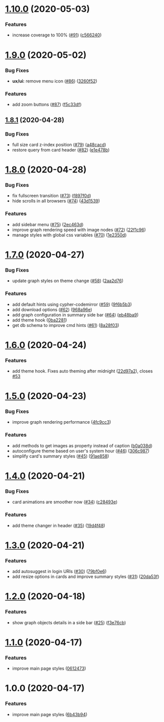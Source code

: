 # [1.10.0](https://github.com/AdrianInsua/neo4j-dashboard/compare/v1.9.0...v1.10.0) (2020-05-03)


### Features

* increase coverage to 100% ([#91](https://github.com/AdrianInsua/neo4j-dashboard/issues/91)) ([c566240](https://github.com/AdrianInsua/neo4j-dashboard/commit/c56624034522c5f295a726dabfa78621abecc525))

# [1.9.0](https://github.com/AdrianInsua/neo4j-dashboard/compare/v1.8.1...v1.9.0) (2020-05-02)


### Bug Fixes

* **ux/ui:** remove menu icon ([#86](https://github.com/AdrianInsua/neo4j-dashboard/issues/86)) ([3260f52](https://github.com/AdrianInsua/neo4j-dashboard/commit/3260f52a1a601acdd8ff1eabc5c7c59b0c06ba14))


### Features

* add zoom buttons ([#87](https://github.com/AdrianInsua/neo4j-dashboard/issues/87)) ([f5c33df](https://github.com/AdrianInsua/neo4j-dashboard/commit/f5c33df62bfe42369af26c05bddf6fa691763721))

## [1.8.1](https://github.com/AdrianInsua/neo4j-dashboard/compare/v1.8.0...v1.8.1) (2020-04-28)


### Bug Fixes

* full size card z-index position ([#79](https://github.com/AdrianInsua/neo4j-dashboard/issues/79)) ([a48cacd](https://github.com/AdrianInsua/neo4j-dashboard/commit/a48cacd1ca604599fdd763e82b651989e28c984e))
* restore query from card header ([#82](https://github.com/AdrianInsua/neo4j-dashboard/issues/82)) ([e1e478b](https://github.com/AdrianInsua/neo4j-dashboard/commit/e1e478b13dc3a3fe2fa78c1e05a96e5f88b432de))

# [1.8.0](https://github.com/AdrianInsua/neo4j-dashboard/compare/v1.7.0...v1.8.0) (2020-04-28)


### Bug Fixes

* fix fullscreen transition ([#73](https://github.com/AdrianInsua/neo4j-dashboard/issues/73)) ([f897f0d](https://github.com/AdrianInsua/neo4j-dashboard/commit/f897f0de18c9b0bc222bd11b10100f8ad4752961))
* hide scrolls in all browsers ([#74](https://github.com/AdrianInsua/neo4j-dashboard/issues/74)) ([43d1539](https://github.com/AdrianInsua/neo4j-dashboard/commit/43d153996045b296376dec7b87a52f8d7950486c))


### Features

* add sidebar menu ([#75](https://github.com/AdrianInsua/neo4j-dashboard/issues/75)) ([2ec463d](https://github.com/AdrianInsua/neo4j-dashboard/commit/2ec463df536e59b90305b65e98285571e224cb93))
* improve graph rendering speed with image nodes ([#72](https://github.com/AdrianInsua/neo4j-dashboard/issues/72)) ([22f1c96](https://github.com/AdrianInsua/neo4j-dashboard/commit/22f1c96382008f730ea3c43ce88920c85c819fb4))
* manage styles with global css variables ([#70](https://github.com/AdrianInsua/neo4j-dashboard/issues/70)) ([1e2350d](https://github.com/AdrianInsua/neo4j-dashboard/commit/1e2350d897b86898a0b905da434530093731c108))

# [1.7.0](https://github.com/AdrianInsua/neo4j-dashboard/compare/v1.6.0...v1.7.0) (2020-04-27)


### Bug Fixes

* update graph styles on theme change ([#58](https://github.com/AdrianInsua/neo4j-dashboard/issues/58)) ([2aa2d76](https://github.com/AdrianInsua/neo4j-dashboard/commit/2aa2d76dc6d1bb1b72a059808a98b1a6e47f9622))


### Features

* add default hints using cypher-codemirror ([#59](https://github.com/AdrianInsua/neo4j-dashboard/issues/59)) ([9f6b5b3](https://github.com/AdrianInsua/neo4j-dashboard/commit/9f6b5b394da3cb8906b6369a6417b98ab782eb2a))
* add download options ([#62](https://github.com/AdrianInsua/neo4j-dashboard/issues/62)) ([968a96e](https://github.com/AdrianInsua/neo4j-dashboard/commit/968a96e669677d2f2866b4ac563644c9dd0c75a4))
* add graph configuration in summary side bar ([#64](https://github.com/AdrianInsua/neo4j-dashboard/issues/64)) ([eb48ba9](https://github.com/AdrianInsua/neo4j-dashboard/commit/eb48ba9b3a8c54f876fb3b85175b69d7d133879e))
* add theme hook ([0ba2281](https://github.com/AdrianInsua/neo4j-dashboard/commit/0ba228174a8a84912751715ca05f9c5165b707d4))
* get db schema to improve cmd hints ([#61](https://github.com/AdrianInsua/neo4j-dashboard/issues/61)) ([8a28f03](https://github.com/AdrianInsua/neo4j-dashboard/commit/8a28f0378cd83214269129aef137518d3d47eb80))

# [1.6.0](https://github.com/AdrianInsua/neo4j-dashboard/compare/v1.5.0...v1.6.0) (2020-04-24)


### Features

* add theme hook. Fixes auto theming after midnight ([22d97a2](https://github.com/AdrianInsua/neo4j-dashboard/commit/22d97a29a857b87c6c164c2f372fac08ef7028b4)), closes [#53](https://github.com/AdrianInsua/neo4j-dashboard/issues/53)

# [1.5.0](https://github.com/AdrianInsua/neo4j-dashboard/compare/v1.4.0...v1.5.0) (2020-04-23)


### Bug Fixes

* improve graph rendering performance ([4fc9cc3](https://github.com/AdrianInsua/neo4j-dashboard/commit/4fc9cc36d1cb2e13c44dcf79b3a00ea0d40eac4b))


### Features

* add methods to get images as property instead of caption ([b0a038d](https://github.com/AdrianInsua/neo4j-dashboard/commit/b0a038d268265d263e7600cb419139c76842e887))
* autoconfigure theme based on user's system hour ([#46](https://github.com/AdrianInsua/neo4j-dashboard/issues/46)) ([306c987](https://github.com/AdrianInsua/neo4j-dashboard/commit/306c98777f59ed75042a9a7b6316dd1c9e4c4f02))
* simplify card's summary styles ([#45](https://github.com/AdrianInsua/neo4j-dashboard/issues/45)) ([91ae858](https://github.com/AdrianInsua/neo4j-dashboard/commit/91ae8583ca7e3a8d04d61fa53fd333e87c0f7fc0))

# [1.4.0](https://github.com/AdrianInsua/neo4j-dashboard/compare/v1.3.0...v1.4.0) (2020-04-21)


### Bug Fixes

* card animations are smoother now ([#34](https://github.com/AdrianInsua/neo4j-dashboard/issues/34)) ([c28493e](https://github.com/AdrianInsua/neo4j-dashboard/commit/c28493e20994b3edc215e1829dfb729a13e9102d))


### Features

* add theme changer in header ([#35](https://github.com/AdrianInsua/neo4j-dashboard/issues/35)) ([19d4f48](https://github.com/AdrianInsua/neo4j-dashboard/commit/19d4f48a2fd7552151879372195c7bd1ae466491))

# [1.3.0](https://github.com/AdrianInsua/neo4j-dashboard/compare/v1.2.0...v1.3.0) (2020-04-21)


### Features

* add autosuggest in login URIs ([#30](https://github.com/AdrianInsua/neo4j-dashboard/issues/30)) ([79bf0e6](https://github.com/AdrianInsua/neo4j-dashboard/commit/79bf0e68a8bad986fe0c13ec799a2dc5e96b1f33))
* add resize options in cards and improve summary styles ([#31](https://github.com/AdrianInsua/neo4j-dashboard/issues/31)) ([20da53f](https://github.com/AdrianInsua/neo4j-dashboard/commit/20da53fc62a2ad35f993d75d5aa6ec514d612d22))

# [1.2.0](https://github.com/AdrianInsua/neo4j-dashboard/compare/v1.1.0...v1.2.0) (2020-04-18)


### Features

* show graph objects details in a side bar ([#25](https://github.com/AdrianInsua/neo4j-dashboard/issues/25)) ([f3e76cb](https://github.com/AdrianInsua/neo4j-dashboard/commit/f3e76cb53364adb92061702204a8a2134d3038d1))

# [1.1.0](https://github.com/AdrianInsua/neo4j-dashboard/compare/v1.0.0...v1.1.0) (2020-04-17)


### Features

* improve main page styles ([0612473](https://github.com/AdrianInsua/neo4j-dashboard/commit/0612473d0c7208bc936f467b94cd82b60f77bb0a))

# 1.0.0 (2020-04-17)


### Features

* improve main page styles ([6b43b94](https://github.com/AdrianInsua/neo4j-dashboard/commit/6b43b949736b7248d27859985330d29aed932126))
